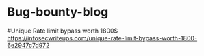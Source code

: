 # Bug-bounty-blog

#Unique Rate limit bypass worth 1800$
https://infosecwriteups.com/unique-rate-limit-bypass-worth-1800-6e2947c7d972
